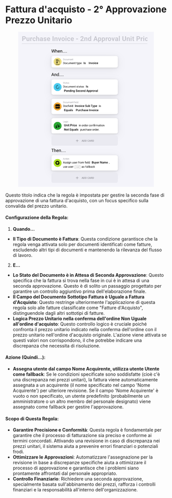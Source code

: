 # Fattura d'acquisto - 2° Approvazione Prezzo Unitario

<figure><img src="../../../.gitbook/assets/Bildschirmfoto 2024-05-03 um 14.55.09.png" alt=""><figcaption></figcaption></figure>

Questo titolo indica che la regola è impostata per gestire la seconda fase di approvazione di una fattura d'acquisto, con un focus specifico sulla convalida del prezzo unitario.

#### Configurazione della Regola:

1. **Quando…**
* **Il Tipo di Documento è Fattura**: Questa condizione garantisce che la regola venga attivata solo per documenti identificati come fatture, escludendo altri tipi di documenti e mantenendo la rilevanza del flusso di lavoro.
2. **E…**
* **Lo Stato del Documento è in Attesa di Seconda Approvazione**: Questo specifica che la fattura si trova nella fase in cui è in attesa di una seconda approvazione. Questo è di solito un passaggio progettato per garantire un controllo aggiuntivo prima dell'elaborazione finale.
* **Il Campo del Documento Sottotipo Fattura è Uguale a Fattura d'Acquisto**: Questo restringe ulteriormente l'applicazione di questa regola solo alle fatture classificate come "Fatture d'Acquisto", distinguendole dagli altri sottotipi di fatture.
* **Logica Prezzo Unitario nella conferma dell'ordine Non Uguale all'ordine d'acquisto**: Questo controllo logico è cruciale poiché confronta il prezzo unitario indicato nella conferma dell'ordine con il prezzo unitario nell'ordine d'acquisto originale. L'azione viene attivata se questi valori non corrispondono, il che potrebbe indicare una discrepanza che necessita di risoluzione.

#### Azione (Quindi…):

* **Assegna utente dal campo Nome Acquirente, utilizza utente Utente come fallback**: Se le condizioni specificate sono soddisfatte (cioè c'è una discrepanza nei prezzi unitari), la fattura viene automaticamente assegnata a un acquirente (il nome specificato nel campo 'Nome Acquirente') per ulteriore revisione. Se il campo 'Nome Acquirente' è vuoto o non specificato, un utente predefinito (probabilmente un amministratore o un altro membro del personale designato) viene assegnato come fallback per gestire l'approvazione.

#### Scopo di Questa Regola:

* **Garantire Precisione e Conformità**: Questa regola è fondamentale per garantire che il processo di fatturazione sia preciso e conforme ai termini concordati. Attivando una revisione in caso di discrepanza nei prezzi unitari, il sistema aiuta a prevenire errori finanziari o potenziali frodi.
* **Ottimizzare le Approvazioni**: Automatizzare l'assegnazione per la revisione in base a discrepanze specifiche aiuta a ottimizzare il processo di approvazione e garantisce che i problemi siano prontamente affrontati dal personale appropriato.
* **Controllo Finanziario**: Richiedere una seconda approvazione, specialmente basata sull'abbinamento dei prezzi, rafforza i controlli finanziari e la responsabilità all'interno dell'organizzazione.
